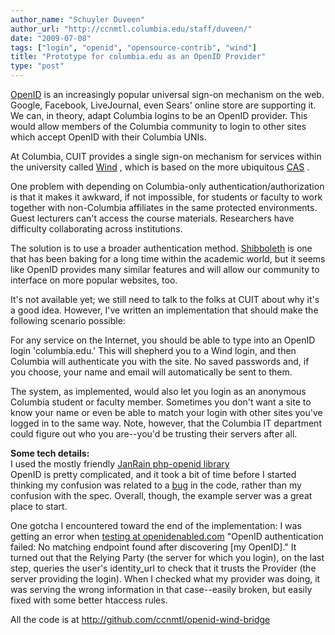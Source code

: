```yaml
---
author_name: "Schuyler Duveen"
author_url: "http://ccnmtl.columbia.edu/staff/duveen/"
date: "2009-07-08"
tags: ["login", "openid", "opensource-contrib", "wind"]
title: "Prototype for columbia.edu as an OpenID Provider"
type: "post"
---
```


<p><a href="http://openid.net/">OpenID</a> is an increasingly popular universal sign-on mechanism on the web. Google, Facebook, LiveJournal, even Sears' online store are supporting it.  We can, in theory, adapt Columbia logins to be an OpenID provider. This would allow members of the Columbia community to login to other sites which accept OpenID with their Columbia <span class="caps">UNI</span>s.</p>

<!--more-->

<p>At Columbia, <span class="caps">CUIT </span>provides a single sign-on mechanism for services within the university called <a href="http://www.columbia.edu/acis/webdev/wind.html">Wind</a> , which is based on the more ubiquitous <a href="http://www.jasig.org/cas"><span class="caps">CAS</span></a> .</p>

<p>One problem with depending on Columbia-only authentication/authorization is that it makes it awkward, if not impossible, for students or faculty to work together with non-Columbia affiliates in the same protected environments. Guest lecturers can't access the course materials. Researchers have difficulty collaborating across institutions.</p>

<p>The solution is to use a broader authentication method. <a href="http://shibboleth.internet2.edu/">Shibboleth</a> is one that has been baking for a long time within the academic world, but it seems like OpenID provides many similar features and will allow our community to interface on more popular websites, too.</p>

<p>It's not available yet; we still need to talk to the folks at <span class="caps">CUIT </span>about why it's a good idea. However, I've written an implementation that should make the following scenario  possible:</p>

<p>For any service on the Internet, you should be able to type into an OpenID login 'columbia.edu.'  This will shepherd you to a Wind login, and then Columbia will authenticate you with the site. No saved passwords and, if you choose, your name and email will automatically be sent to them.</p>

<p>The system, as implemented, would also let you login as an anonymous Columbia student or faculty member. Sometimes you don't want a site to know your name or even be able to match your login with other sites you've logged in to the same way. Note, however, that the Columbia IT department could figure out who you are--you'd be trusting their servers after all.</p>

<p><b>Some tech details:</b><br />
I used the mostly friendly <a href="http://www.openidenabled.com/">JanRain php-openid library</a><br />
OpenID is pretty complicated, and it took a bit of time before I started thinking my confusion was related to a <a href="http://trac.openidenabled.com/trac/ticket/335">bug</a> in the code, rather than my confusion with the spec. Overall, though, the example server was a great place to start.</p>

<p>One gotcha I encountered toward the end of the implementation: I was getting an error when <a href="http://openidenabled.com/php-openid/trunk/examples/consumer/">testing at openidenabled.com</a> "OpenID authentication failed: No matching endpoint found after discovering [my OpenID]."  It turned out that the Relying Party (the server for which you login), on the last step, queries the user's identity_url to check that it trusts the Provider (the server providing the login). When I checked what my provider was doing, it was serving the wrong information in that case--easily broken, but easily fixed with some better htaccess rules.</p>

<p>All the code is at <a href="http://github.com/ccnmtl/openid-wind-bridge">http://github.com/ccnmtl/openid-wind-bridge</a></p>
